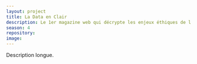 ```yaml
---
layout: project
title: La Data en Clair
description: Le 1er magazine web qui décrypte les enjeux éthiques de l'intelligence artificielle.
season: 4
repository:
image:
---
```


Description longue.
